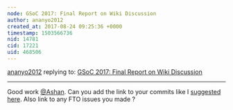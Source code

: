 ```yaml
---
node: GSoC 2017: Final Report on Wiki Discussion
author: ananyo2012
created_at: 2017-08-24 09:25:36 +0000
timestamp: 1503566736
nid: 14781
cid: 17221
uid: 468506
---
```




[ananyo2012](../profile/ananyo2012) replying to: [GSoC 2017: Final Report on Wiki Discussion](../notes/Ashan/08-23-2017/introducing-inline-commenting-for-wiki-pages)

----
Good work [@Ashan](/profile/Ashan). Can you add the link to your commits like I [suggested here](https://publiclab.org/notes/mridulnagpal/08-23-2017/gsoc-submission-for-map-of-projects#c17219). Also link to any FTO issues you made ?
